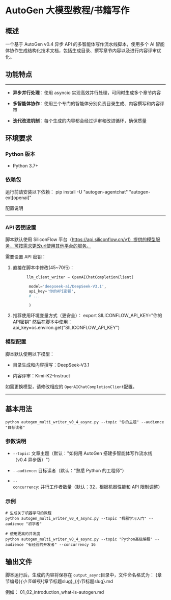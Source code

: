 AutoGen 大模型教程/书籍写作
===================

概述
--

一个基于 AutoGen v0.4 异步 API 的多智能体写作流水线脚本，使用多个 AI 智能体协作生成结构化技术文档，包括生成目录、撰写章节内容以及进行内容评审优化。

## 功能特点

----

* ​**异步并行处理**​：使用 asyncio 实现高效并行处理，可同时生成多个章节内容

* ​**多智能体协作**​：使用三个专门的智能体分别负责目录生成、内容撰写和内容评审

* ​**迭代改进机制**​：每个生成的内容都会经过评审和改进循环，确保质量

环境要求
----

### Python 版本

* Python 3.7+

### 依赖包

运行前请安装以下依赖：
    pip install -U "autogen-agentchat" "autogen-ext[openai]"

配置说明

----

### API 密钥设置

脚本默认使用 SiliconFlow 平台（https://api.siliconflow.cn/v1）提供的模型服务，可按需求更改url使用其他平台的服务。

需要设置 API 密钥：

1. 直接在脚本中修改(45~70行)：
   
   ```python
         llm_client_writer = OpenAIChatCompletionClient(
   
          model='deepseek-ai/DeepSeek-V3.1', 
          api_key='你的API密钥', 
          # ...
   
          )
   ```

2. 推荐使用环境变量方式（更安全）：
      export SILICONFLOW_API_KEY="你的API密钥"
   然后在脚本中使用：
      api_key=os.environ.get("SILICONFLOW_API_KEY")

### 模型配置

脚本默认使用以下模型：

* 目录生成和内容撰写：DeepSeek-V3.1

* 内容评审：Kimi-K2-Instruct

如需更换模型，请修改相应的 `OpenAIChatCompletionClient`配置。

----

## 基本用法

    python autogen_multi_writer_v0_4_async.py --topic "你的主题" --audience "目标读者"

### 参数说明

* `--topic`: 文章主题（默认："如何用 AutoGen 搭建多智能体写作流水线（v0.4 异步版）"）

* `--audience`: 目标读者（默认："熟悉 Python 的工程师"）

* `--concurrency`: 并行工作者数量（默认：32，根据机器性能和 API 限制调整）

### 示例

    # 生成关于机器学习的教程
    python autogen_multi_writer_v0_4_async.py --topic "机器学习入门" --audience "初学者"
    
    # 使用更高的并发度
    python autogen_multi_writer_v0_4_async.py --topic "Python高级编程" --audience "有经验的开发者" --concurrency 16

输出文件
----

脚本运行后，生成的内容将保存在 `output_async`目录中，文件命名格式为：
    {章节编号}_{小节编号}_{章节标题slug}_{小节标题slug}.md

例如：
    01_02_introduction_what-is-autogen.md
